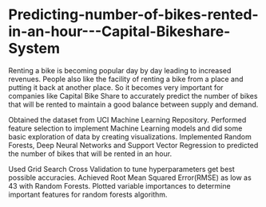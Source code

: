 # Predicting-number-of-bikes-rented-in-an-hour---Capital-Bikeshare-System

Renting a bike is becoming popular day by day leading to increased revenues. People also like the facility of renting a bike from a place and putting it back at another place. So it becomes very important for companies like Capital Bike Share to accurately predict the number of bikes that will be rented to maintain a good balance between supply and demand.


Obtained the dataset from UCI Machine Learning Repository. Performed feature selection to implement Machine Learning models and did some basic exploration of data by creating visualizations. Implemented Random Forests, Deep Neural Networks and Support Vector Regression to predicted the number of bikes that will be rented in an hour.


Used Grid Search Cross Validation to tune hyperparameters get best possible accuracies. Achieved Root Mean Squared Error(RMSE) as low as 43 with Random Forests. Plotted variable importances to determine important features for random forests algorithm.
